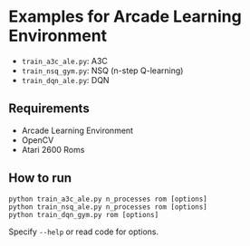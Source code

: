 # Examples for Arcade Learning Environment

- `train_a3c_ale.py`: A3C
- `train_nsq_gym.py`: NSQ (n-step Q-learning)
- `train_dqn_ale.py`: DQN

## Requirements

- Arcade Learning Environment
- OpenCV
- Atari 2600 Roms

## How to run

```
python train_a3c_ale.py n_processes rom [options]
python train_nsq_ale.py n_processes rom [options]
python train_dqn_gym.py rom [options]
```

Specify `--help` or read code for options.
